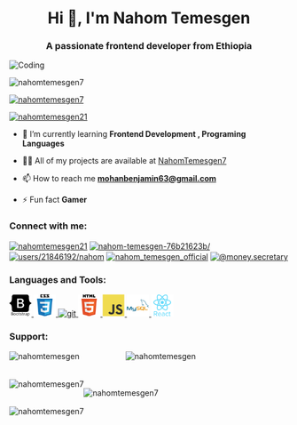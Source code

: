 <h1 align="center">Hi 👋, I'm Nahom Temesgen</h1>
<h3 align="center">A passionate frontend developer from Ethiopia</h3>
<img  width="400" src="https://cdn.dribbble.com/users/1019864/screenshots/3079099/codeloop.gif" alt="Coding">
<p align="left"> <img src="https://komarev.com/ghpvc/?username=nahomtemesgen7&label=Profile%20views&color=0e75b6&style=flat" alt="nahomtemesgen7" /> </p>

<p align="left"> <a href="https://github.com/ryo-ma/github-profile-trophy"><img src="https://github-profile-trophy.vercel.app/?username=nahomtemesgen7" alt="nahomtemesgen7" /></a> </p>

<p align="left"> <a href="https://twitter.com/nahomtemesgen21" target="blank"><img src="https://img.shields.io/twitter/follow/nahomtemesgen21?logo=twitter&style=for-the-badge" alt="nahomtemesgen21" /></a> </p>

- 🌱 I’m currently learning **Frontend Development , Programing Languages**

- 👨‍💻 All of my projects are available at [NahomTemesgen7](NahomTemesgen7)

- 📫 How to reach me **mohanbenjamin63@gmail.com**

- ⚡ Fun fact **Gamer**

<h3 align="left">Connect with me:</h3>
<p align="left">
<a href="https://twitter.com/nahomtemesgen21" target="blank"><img align="center" src="https://raw.githubusercontent.com/rahuldkjain/github-profile-readme-generator/master/src/images/icons/Social/twitter.svg" alt="nahomtemesgen21" height="30" width="40" /></a>
<a href="https://linkedin.com/in/nahom-temesgen-76b21623b/" target="blank"><img align="center" src="https://raw.githubusercontent.com/rahuldkjain/github-profile-readme-generator/master/src/images/icons/Social/linked-in-alt.svg" alt="nahom-temesgen-76b21623b/" height="30" width="40" /></a>
<a href="https://stackoverflow.com/users/users/21846192/nahom" target="blank"><img align="center" src="https://raw.githubusercontent.com/rahuldkjain/github-profile-readme-generator/master/src/images/icons/Social/stack-overflow.svg" alt="users/21846192/nahom" height="30" width="40" /></a>
<a href="https://instagram.com/nahom_temesgen_official" target="blank"><img align="center" src="https://raw.githubusercontent.com/rahuldkjain/github-profile-readme-generator/master/src/images/icons/Social/instagram.svg" alt="nahom_temesgen_official" height="30" width="40" /></a>
<a href="https://www.youtube.com/c/@money.secretary" target="blank"><img align="center" src="https://raw.githubusercontent.com/rahuldkjain/github-profile-readme-generator/master/src/images/icons/Social/youtube.svg" alt="@money.secretary" height="30" width="40" /></a>
</p>

<h3 align="left">Languages and Tools:</h3>
<p align="left"> <a href="https://getbootstrap.com" target="_blank" rel="noreferrer"> <img src="https://raw.githubusercontent.com/devicons/devicon/master/icons/bootstrap/bootstrap-plain-wordmark.svg" alt="bootstrap" width="40" height="40"/> </a> <a href="https://www.w3schools.com/css/" target="_blank" rel="noreferrer"> <img src="https://raw.githubusercontent.com/devicons/devicon/master/icons/css3/css3-original-wordmark.svg" alt="css3" width="40" height="40"/> </a> <a href="https://git-scm.com/" target="_blank" rel="noreferrer"> <img src="https://www.vectorlogo.zone/logos/git-scm/git-scm-icon.svg" alt="git" width="40" height="40"/> </a> <a href="https://www.w3.org/html/" target="_blank" rel="noreferrer"> <img src="https://raw.githubusercontent.com/devicons/devicon/master/icons/html5/html5-original-wordmark.svg" alt="html5" width="40" height="40"/> </a> <a href="https://developer.mozilla.org/en-US/docs/Web/JavaScript" target="_blank" rel="noreferrer"> <img src="https://raw.githubusercontent.com/devicons/devicon/master/icons/javascript/javascript-original.svg" alt="javascript" width="40" height="40"/> </a> <a href="https://www.mysql.com/" target="_blank" rel="noreferrer"> <img src="https://raw.githubusercontent.com/devicons/devicon/master/icons/mysql/mysql-original-wordmark.svg" alt="mysql" width="40" height="40"/> </a> <a href="https://reactjs.org/" target="_blank" rel="noreferrer"> <img src="https://raw.githubusercontent.com/devicons/devicon/master/icons/react/react-original-wordmark.svg" alt="react" width="40" height="40"/> </a> </p>

<h3 align="left">Support:</h3>
<p><a href="https://www.buymeacoffee.com/nahomtemesgen"> <img align="left" src="https://cdn.buymeacoffee.com/buttons/v2/default-yellow.png" height="50" width="210" alt="nahomtemesgen" /></a><a href="https://ko-fi.com/nahomtemesgen"> <img align="left" src="https://cdn.ko-fi.com/cdn/kofi3.png?v=3" height="50" width="210" alt="nahomtemesgen" /></a></p><br><br>

<p><img align="left" src="https://github-readme-stats.vercel.app/api/top-langs?username=nahomtemesgen7&show_icons=true&locale=en&layout=compact" alt="nahomtemesgen7" /></p>

<p>&nbsp;<img align="center" src="https://github-readme-stats.vercel.app/api?username=nahomtemesgen7&show_icons=true&locale=en" alt="nahomtemesgen7" /></p>

<p><img align="center" src="https://github-readme-streak-stats.herokuapp.com/?user=nahomtemesgen7&" alt="nahomtemesgen7" /></p>
